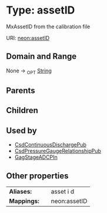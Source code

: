 
# Type: assetID


MxAssetID from the calibration file

URI: [neon:assetID](https://data.neonscience.org/assetID)


## Domain and Range

None ->  <sub>OPT</sub> [String](types/String.md)

## Parents


## Children


## Used by

 * [CsdContinuousDischargePub](CsdContinuousDischargePub.md)
 * [CsdPressureGaugeRelationshipPub](CsdPressureGaugeRelationshipPub.md)
 * [GagStageADCPIn](GagStageADCPIn.md)

## Other properties

|  |  |  |
| --- | --- | --- |
| **Aliases:** | | asset i d |
| **Mappings:** | | neon:assetID |

